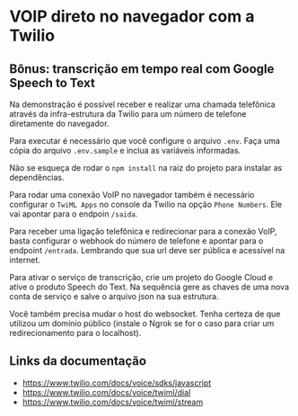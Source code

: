 # VOIP direto no navegador com a Twilio
## Bônus: transcrição em tempo real com Google Speech to Text

Na demonstração é possível receber e realizar uma chamada telefônica através da infra-estrutura da Twilio para um número de telefone diretamente do navegador.

Para executar é necessário que você configure o arquivo `.env`.
Faça uma cópia do arquivo `.env.sample` e inclua as variáveis informadas.

Não se esqueça de rodar o `npm install` na raiz do projeto para instalar as dependências.

Para rodar uma conexão VoIP no navegador também é necessário configurar o `TwiML Apps` no console da Twilio na opção `Phone Numbers`. Ele vai apontar para o endpoin `/saida`.

Para receber uma ligação telefônica e redirecionar para a conexão VoIP, basta configurar o webhook do número de telefone e apontar para o endpoint `/entrada`. Lembrando que sua url deve ser pública e acessível na internet.

Para ativar o serviço de transcrição, crie um projeto do Google Cloud e ative o produto Speech do Text. Na sequência gere as chaves de uma nova conta de serviço e salve o arquivo json na sua estrutura.

Você também precisa mudar o host do websocket. Tenha certeza de que utilizou um domínio público (instale o Ngrok se for o caso para criar um redirecionamento para o localhost).



## Links da documentação

* https://www.twilio.com/docs/voice/sdks/javascript
* https://www.twilio.com/docs/voice/twiml/dial
* https://www.twilio.com/docs/voice/twiml/stream



